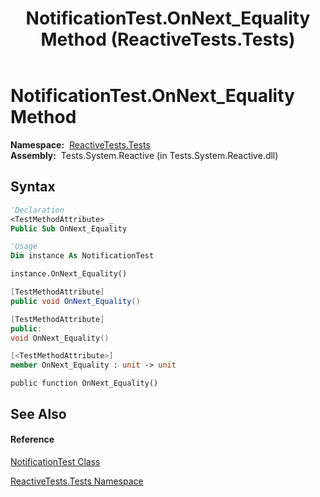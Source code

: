 ﻿---
title: NotificationTest.OnNext_Equality Method  (ReactiveTests.Tests)
TOCTitle: OnNext_Equality Method
ms:assetid: M:ReactiveTests.Tests.NotificationTest.OnNext_Equality
ms:mtpsurl: https://msdn.microsoft.com/en-us/library/reactivetests.tests.notificationtest.onnext_equality(v=VS.103)
ms:contentKeyID: 36619915
ms.date: 06/28/2011
mtps_version: v=VS.103
f1_keywords:
- ReactiveTests.Tests.NotificationTest.OnNext_Equality
dev_langs:
- CSharp
- JScript
- VB
- FSharp
- c++
---

# NotificationTest.OnNext\_Equality Method

**Namespace:**  [ReactiveTests.Tests](hh289046\(v=vs.103\).md)  
**Assembly:**  Tests.System.Reactive (in Tests.System.Reactive.dll)

## Syntax

``` vb
'Declaration
<TestMethodAttribute> _
Public Sub OnNext_Equality
```

``` vb
'Usage
Dim instance As NotificationTest

instance.OnNext_Equality()
```

``` csharp
[TestMethodAttribute]
public void OnNext_Equality()
```

``` c++
[TestMethodAttribute]
public:
void OnNext_Equality()
```

``` fsharp
[<TestMethodAttribute>]
member OnNext_Equality : unit -> unit 
```

``` jscript
public function OnNext_Equality()
```

## See Also

#### Reference

[NotificationTest Class](hh314756\(v=vs.103\).md)

[ReactiveTests.Tests Namespace](hh289046\(v=vs.103\).md)

